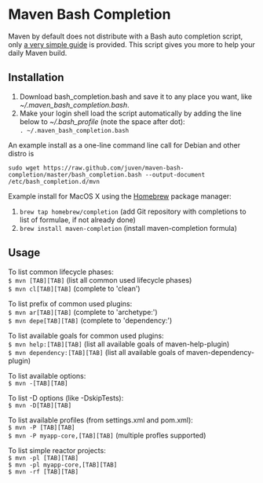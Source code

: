 # Maven Bash Completion

Maven by default does not distribute with a Bash auto completion script, only [a very simple guide](http://maven.apache.org/guides/mini/guide-bash-m2-completion.html) is provided. This script gives you more to help your daily Maven build.

## Installation

1. Download bash_completion.bash and save it to any place you want, like *~/.maven_bash_completion.bash*.
2. Make your login shell load the script automatically by adding the line below to *~/.bash_profile* (note the space after dot):  
`. ~/.maven_bash_completion.bash`

An example install as a one-line command line call for Debian and other distro is

`sudo wget https://raw.github.com/juven/maven-bash-completion/master/bash_completion.bash --output-document /etc/bash_completion.d/mvn`

Example install for MacOS X using the [Homebrew](http://brew.sh/) package manager:

1. `brew tap homebrew/completion` (add Git repository with completions to list of formulae, if not already done)
2. `brew install maven-completion` (install maven-completion formula)

## Usage

To list common lifecycle phases:  
`$ mvn [TAB][TAB]` (list all common used lifecycle phases)  
`$ mvn cl[TAB][TAB]` (complete to 'clean')  

To list prefix of common used plugins:  
`$ mvn ar[TAB][TAB]` (complete to 'archetype:')  
`$ mvn depe[TAB][TAB]` (complete to 'dependency:')  

To list available goals for common used plugins:  
`$ mvn help:[TAB][TAB]` (list all available goals of maven-help-plugin)  
`$ mvn dependency:[TAB][TAB]` (list all available goals of maven-dependency-plugin)  

To list available options:  
`$ mvn -[TAB][TAB]`  

To list -D options (like -DskipTests):  
`$ mvn -D[TAB][TAB]`  

To list available profiles (from settings.xml and pom.xml):  
`$ mvn -P [TAB][TAB]`  
`$ mvn -P myapp-core,[TAB][TAB]` (multiple profles supported) 

To list simple reactor projects:  
`$ mvn -pl [TAB][TAB]`  
`$ mvn -pl myapp-core,[TAB][TAB]`  
`$ mvn -rf [TAB][TAB]`
